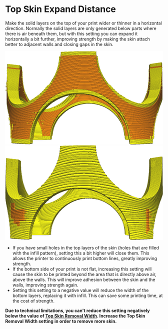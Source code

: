 Top Skin Expand Distance
====
Make the solid layers on the top of your print wider or thinner in a horizontal direction. Normally the solid layers are only generated below parts where there is air beneath them, but with this setting you can expand it horizontally a bit further, improving strength by making the skin attach better to adjacent walls and closing gaps in the skin.

<!--screenshot {
"image_path": "skin_preshrink_original.png",
"models": [{"script": "stature_symmetrical.scad"}],
"camera_position": [104, -7, 4],
"settings": {
    "wall_line_count": 0,
    "infill_wall_line_count": 1,
    "bottom_skin_preshrink": 0,
    "top_skin_preshrink": 0,
    "bottom_skin_expand_distance": 0,
    "top_skin_expand_distance": 0,
    "max_skin_angle_for_expansion": 89
},
"colours": 32
}-->
<!--screenshot {
"image_path": "expand_skins_expand_distance_1mm.png",
"models": [{"script": "stature_symmetrical.scad"}],
"camera_position": [104, -7, 4],
"settings": {
    "wall_line_count": 0,
    "infill_wall_line_count": 1,
    "bottom_skin_expand_distance": 1,
    "top_skin_expand_distance": 1,
    "max_skin_angle_for_expansion": 89
},
"colours": 32
}-->
![How skins (the yellow parts) normally look](../images/skin_preshrink_original.png)
![Skins expanded by 1mm](../images/expand_skins_expand_distance_1mm.png)

* If you have small holes in the top layers of the skin (holes that are filled with the infill pattern), setting this a bit higher will close them. This allows the printer to continuously print bottom lines, greatly improving strength.
* If the bottom side of your print is not flat, increasing this setting will cause the skin to be printed beyond the area that is directly above air, above the walls. This will improve adhesion between the skin and the walls, improving strength again.
* Setting this setting to a negative value will reduce the width of the bottom layers, replacing it with infill. This can save some printing time, at the cost of strength.

**Due to technical limitations, you can't reduce this setting negatively below the value of [Top Skin Removal Width](top_skin_preshrink.md). Increase the Top Skin Removal Width setting in order to remove more skin.**